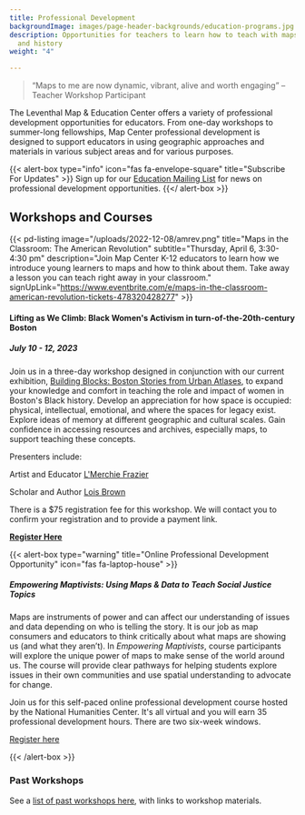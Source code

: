 ```yaml
---
title: Professional Development
backgroundImage: images/page-header-backgrounds/education-programs.jpg
description: Opportunities for teachers to learn how to teach with maps, geography,
  and history
weight: "4"

---
```

> “Maps to me are now dynamic, vibrant, alive and worth engaging” –Teacher Workshop Participant

The Leventhal Map & Education Center offers a variety of professional development opportunities for educators. From one-day workshops to summer-long fellowships, Map Center professional development is designed to support educators in using geographic approaches and materials in various subject areas and for various purposes.

{{< alert-box type="info" icon="fas fa-envelope-square" title="Subscribe For Updates" >}}
Sign up for our [Education Mailing List](https://visitor.r20.constantcontact.com/manage/optin?v=001ty3slyDjv8WLvGvwSdG8euspYmx7UP1YNPw2RbQHz_d15WTFIS4Ksb90bD2Fx0OBYbhpfZ896VoKbMS6m87TTQGTPsIpdO4e29yiAmPsALE%3D) for news on professional development opportunities.
{{</ alert-box >}}

## Workshops and Courses

{{< pd-listing image="/uploads/2022-12-08/amrev.png" title="Maps in the Classroom: The American Revolution" subtitle="Thursday, April 6, 3:30-4:30 pm" description="Join Map Center K-12 educators to learn how we introduce young learners to maps and how to think about them. Take away a lesson you can teach right away in your classroom." signUpLink="https://www.eventbrite.com/e/maps-in-the-classroom-american-revolution-tickets-478320428277" >}}

#### Lifting as We Climb: Black Women's Activism in turn-of-the-20th-century Boston

##### July 10 - 12, 2023

Join us in a three-day workshop designed in conjunction with our current exhibition, [Building Blocks: Boston Stories from Urban Atlases](https://www.leventhalmap.org/digital-exhibitions/building-blocks/), to expand your knowledge and comfort in teaching the role and impact of women in Boston's Black history. Develop an appreciation for how space is occupied: physical, intellectual, emotional, and where the spaces for legacy exist. Explore ideas of memory at different geographic and cultural scales. Gain confidence in accessing resources and archives, especially maps, to support teaching these concepts.

Presenters include:

Artist and Educator [L'Merchie Frazier](http://lmerchiefrazier.org/)

Scholar and Author [Lois Brown](https://english.asu.edu/content/lois-brown)

There is a $75 registration fee for this workshop. We will contact you to confirm your registration and to provide a payment link.

[**Register Here**](https://www.eventbrite.com/e/lifting-as-we-climb-black-women-in-turn-of-the-20th-century-boston-tickets-603835356807)

{{< alert-box type="warning" title="Online Professional Development Opportunity" icon="fas fa-laptop-house" >}}

##### Empowering Maptivists: Using Maps & Data to Teach Social Justice Topics

Maps are instruments of power and can affect our understanding of issues and data depending on who is telling the story. It is our job as map consumers and educators to think critically about what maps are showing us (and what they aren’t). In _Empowering Maptivists_, course participants will explore the unique power of maps to make sense of the world around us. The course will provide clear pathways for helping students explore issues in their own communities and use spatial understanding to advocate for change.

Join us for this self-paced online professional development course hosted by the National Humanities Center. It's all virtual and you will earn 35 professional development hours. There are two six-week windows.

<a class="btn btn-xs btn-outline-primary mt-2" href="https://nationalhumanitiescenter.org/education-programs/courses/empowering-maptivists-using-maps-data-to-examine-social-issues-humanities-classroom/" target="_blank"><i class="fas fa-user-plus"></i> Register here</a>

{{< /alert-box >}}

### Past Workshops

See a [list of past workshops here](/education/k12/past-workshops), with links to workshop materials.